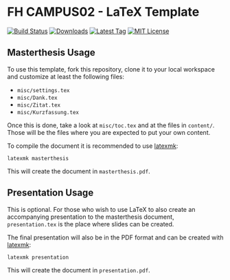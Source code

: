 # FH CAMPUS02 - LaTeX Template

[![Build Status](https://img.shields.io/travis/fladi/CAMPUS02-LaTeX/master.svg?style=flat-square)](https://travis-ci.org/fladi/CAMPUS02-LaTeX)
[![Downloads](https://img.shields.io/github/downloads/fladi/CAMPUS02-LaTeX/total.svg?style=flat-square)](https://github.com/fladi/CAMPUS02-LaTeX/releases)
[![Latest Tag](https://img.shields.io/github/tag/fladi/CAMPUS02-LaTeX.svg?style=flat-square)](https://github.com/fladi/CAMPUS02-LaTeX/releases/tag/v1.3.1)
[![MIT License](https://img.shields.io/github/license/fladi/CAMPUS02-LaTeX.svg?style=flat-square)](https://opensource.org/licenses/MIT)

## Masterthesis Usage

To use this template, fork this repository, clone it to your local workspace and
customize at least the following files:

* `misc/settings.tex`
* `misc/Dank.tex`
* `misc/Zitat.tex`
* `misc/Kurzfassung.tex`

Once this is done, take a look at `misc/toc.tex` and at the files in `content/`.
Those will be the files where you are expected to put your own content.

To compile the document it is recommended to use
[latexmk](http://users.phys.psu.edu/~collins/software/latexmk-jcc/):

    latexmk masterthesis

This will create the document in `masterthesis.pdf`.

## Presentation Usage

This is optional. For those who wish to use LaTeX to also create an accompanying
presentation to the masterthesis document, `presentation.tex` is the place where
slides can be created.

The final presentation will also be in the PDF format and can be created with
[latexmk](http://users.phys.psu.edu/~collins/software/latexmk-jcc/):

    latexmk presentation

This will create the document in `presentation.pdf`.
